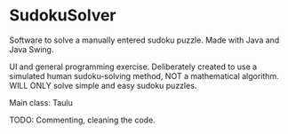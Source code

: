 # SudokuSolver
Software to solve a manually entered sudoku puzzle.
Made with Java and Java Swing.

UI and general programming exercise. Deliberately created to use a simulated human sudoku-solving method, NOT a mathematical algorithm. WILL ONLY solve simple and easy sudoku puzzles.

Main class: Taulu

TODO: Commenting, cleaning the code.
